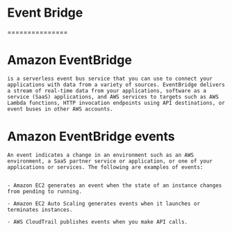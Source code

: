 # Event Bridge
===============

# Amazon EventBridge
    is a serverless event bus service that you can use to connect your applications with data from a variety of sources. EventBridge delivers a stream of real-time data from your applications, software as a service (SaaS) applications, and AWS services to targets such as AWS Lambda functions, HTTP invocation endpoints using API destinations, or event buses in other AWS accounts. 

# Amazon EventBridge events
    An event indicates a change in an environment such as an AWS environment, a SaaS partner service or application, or one of your applications or services. The following are examples of events:
        

    - Amazon EC2 generates an event when the state of an instance changes from pending to running.

    - Amazon EC2 Auto Scaling generates events when it launches or terminates instances.

    - AWS CloudTrail publishes events when you make API calls.
